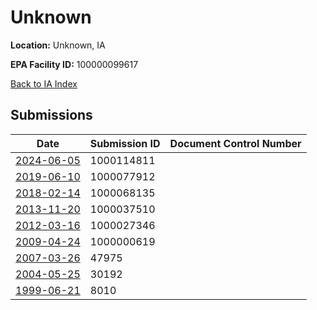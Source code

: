 # Unknown

**Location:** Unknown, IA

**EPA Facility ID:** 100000099617

[Back to IA Index](../../index.md)

## Submissions

| Date | Submission ID | Document Control Number |
|------|--------------|-------------------------|
| [2024-06-05](submissions/1000114811.md) | 1000114811 |  |
| [2019-06-10](submissions/1000077912.md) | 1000077912 |  |
| [2018-02-14](submissions/1000068135.md) | 1000068135 |  |
| [2013-11-20](submissions/1000037510.md) | 1000037510 |  |
| [2012-03-16](submissions/1000027346.md) | 1000027346 |  |
| [2009-04-24](submissions/1000000619.md) | 1000000619 |  |
| [2007-03-26](submissions/47975.md) | 47975 |  |
| [2004-05-25](submissions/30192.md) | 30192 |  |
| [1999-06-21](submissions/8010.md) | 8010 |  |
